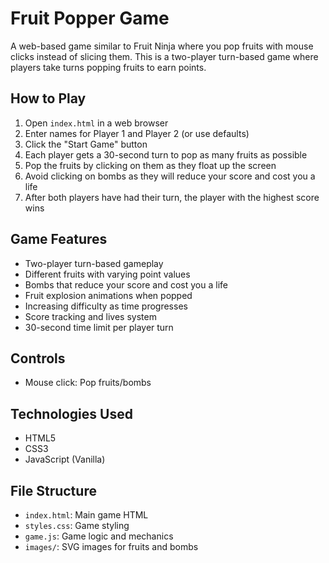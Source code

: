 # Fruit Popper Game

A web-based game similar to Fruit Ninja where you pop fruits with mouse clicks instead of slicing them. This is a two-player turn-based game where players take turns popping fruits to earn points.

## How to Play

1. Open `index.html` in a web browser
2. Enter names for Player 1 and Player 2 (or use defaults)
3. Click the "Start Game" button
4. Each player gets a 30-second turn to pop as many fruits as possible
5. Pop the fruits by clicking on them as they float up the screen
6. Avoid clicking on bombs as they will reduce your score and cost you a life
7. After both players have had their turn, the player with the highest score wins

## Game Features

- Two-player turn-based gameplay
- Different fruits with varying point values
- Bombs that reduce your score and cost you a life
- Fruit explosion animations when popped
- Increasing difficulty as time progresses
- Score tracking and lives system
- 30-second time limit per player turn

## Controls

- Mouse click: Pop fruits/bombs

## Technologies Used

- HTML5
- CSS3
- JavaScript (Vanilla)

## File Structure

- `index.html`: Main game HTML
- `styles.css`: Game styling
- `game.js`: Game logic and mechanics
- `images/`: SVG images for fruits and bombs
